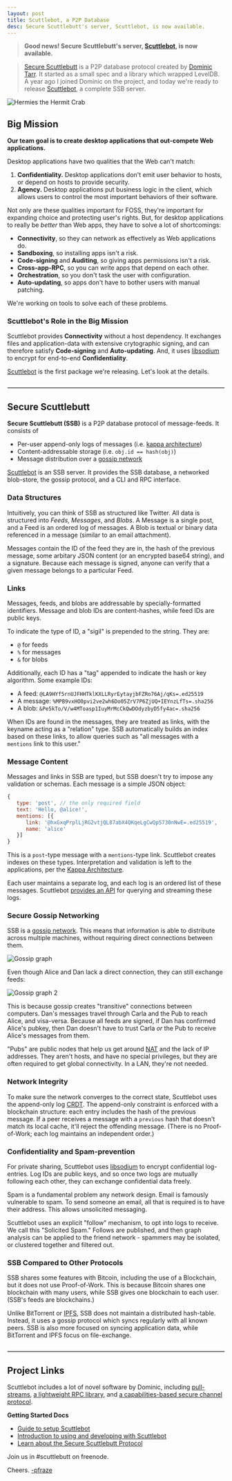 ```yaml
---
layout: post
title: Scuttlebot, a P2P Database
desc: Secure Scuttlebutt's server, Scuttlebot, is now available.
---
```


<style>
hr { margin: 2em 0; border: 0; border: 1px solid #ccc; }
</style>

> **Good news! Secure Scuttlebutt's server, [Scuttlebot](https://github.com/ssbc/scuttlebot), is now available.**

> [Secure Scuttlebutt](https://github.com/ssbc/secure-scuttlebutt) is a P2P database protocol created by [Dominic Tarr](https://twitter.com/dominictarr).
It started as a small spec and a library which wrapped LevelDB.
A year ago I joined Dominic on the project, and today we're ready to release [Scuttlebot](https://github.com/ssbc/scuttlebot), a complete SSB server.

![Hermies the Hermit Crab](https://avatars2.githubusercontent.com/u/10190339?v=3&s=200)

## Big Mission

**Our team goal is to create desktop applications that out-compete Web applications.**

Desktop applications have two qualities that the Web can't match:

 1. **Confidentiality.** Desktop applications don't emit user behavior to hosts, or depend on hosts to provide security.
 2. **Agency.** Desktop applications put business logic in the client, which allows users to control the most important behaviors of their software.

Not only are these qualities important for FOSS, they're important for expanding choice and protecting user's rights.
But, for desktop applications to really be *better* than Web apps, they have to solve a lot of shortcomings:

 - **Connectivity**, so they can network as effectively as Web applications do.
 - **Sandboxing**, so installing apps isn't a risk.
 - **Code-signing** and **Auditing**, so giving apps permissions isn't a risk.
 - **Cross-app-RPC**, so you can write apps that depend on each other.
 - **Orchestration**, so you don't task the user with configuration.
 - **Auto-updating**, so apps don't have to bother users with manual patching.

We're working on tools to solve each of these problems.


### Scuttlebot's Role in the Big Mission

Scuttlebot provides **Connectivity** without a host dependency.
It exchanges files and application-data with extensive crytographic signing, and can therefore satisfy **Code-signing** and **Auto-updating**.
And, it uses [libsodium](http://doc.libsodium.org/) to encrypt for end-to-end **Confidentiality**.

[Scuttlebot](https://github.com/ssbc/scuttlebot) is the first package we're releasing.
Let's look at the details.


---

## Secure Scuttlebutt

**Secure Scuttlebutt (SSB)** is a P2P database protocol of message-feeds.
It consists of

- Per-user append-only logs of messages (i.e. [kappa architecture](http://www.kappa-architecture.com/))
- Content-addressable storage (i.e. `obj.id == hash(obj)`)
- Message distribution over a [gossip network](https://en.wikipedia.org/wiki/Gossip_protocol)

[Scuttlebot](https://github.com/ssbc/scuttlebot) is an SSB server.
It provides the SSB database, a networked blob-store, the gossip protocol, and a CLI and RPC interface.


### Data Structures

Intuitively, you can think of SSB as structured like Twitter.
All data is structured into _Feeds_, _Messages_, and _Blobs_.
A Message is a single post, and a Feed is an ordered log of messages.
A Blob is textual or binary data referenced in a message (similar to an email attachment).

Messages contain the ID of the feed they are in, the hash of the previous message, some arbitary JSON content (or an encrypted base64 string), and a signature.
Because each message is signed, anyone can verify that a given message belongs to a particular Feed.

### Links

Messages, feeds, and blobs are addressable by specially-formatted identifiers.
Message and blob IDs are content-hashes, while feed IDs are public keys.

To indicate the type of ID, a "sigil" is prepended to the string. They are:

 - `@` for feeds
 - `%` for messages
 - `&` for blobs

Additionally, each ID has a "tag" appended to indicate the hash or key algorithm.
Some example IDs:

 - A feed: `@LA9HYf5rnUJFHHTklKXLLRyrEytayjbFZRo76Aj/qKs=.ed25519`
 - A message: `%MPB9vxHO0pvi2ve2wh6Do05ZrV7P6ZjUQ+IEYnzLfTs=.sha256`
 - A blob: `&Pe5kTo/V/w4MToasp1IuyMrMcCkQwDOdyzbyD5fy4ac=.sha256`

When IDs are found in the messages, they are treated as links, with the keyname acting as a "relation" type.
SSB automatically builds an index based on these links, to allow queries such as "all messages with a `mentions` link to this user."


### Message Content

Messages and links in SSB are typed, but SSB doesn't try to impose any validation or schemas.
Each message is a simple JSON object:

```js
{
   type: 'post', // the only required field
   text: 'Hello, @alice!',
   mentions: [{
      link: '@hxGxqPrplLjRG2vtjQL87abX4QKqeLgCwQpS730nNwE=.ed25519',
      name: 'alice'
   }]
}
```

This is a `post`-type message with a `mentions`-type link.
Scuttlebot creates indexes on these types.
Interpretation and validation is left to the applications, per the [Kappa Architecture](http://www.kappa-architecture.com/).

Each user maintains a separate log, and each log is an ordered list of these messages.
Scuttlebot [provides an API](https://github.com/ssbc/docs/blob/master/intro-to-using-sbot.md) for querying and streaming these logs.

### Secure Gossip Networking

SSB is a [gossip network](https://en.wikipedia.org/wiki/Gossip_protocol).
This means that information is able to distribute across multiple machines, without requiring direct connections between them.

![Gossip graph](/img/gossip-graph1.png)

Even though Alice and Dan lack a direct connection, they can still exchange feeds:

![Gossip graph 2](/img/gossip-graph2.png)

This is because gossip creates "transitive" connections between computers.
Dan's messages travel through Carla and the Pub to reach Alice, and visa-versa.
Because all feeds are signed, if Dan has confirmed Alice's pubkey, then Dan doesn't have to trust Carla *or* the Pub to receive Alice's messages from them.

"Pubs" are public nodes that help us get around [NAT](https://en.wikipedia.org/wiki/Network_address_translation) and the lack of IP addresses.
They aren't hosts, and have no special privileges, but they are often required to get global connectivity.
In a LAN, they're not needed.

### Network Integrity

To make sure the network converges to the correct state, Scuttlebot uses the append-only log [CRDT](https://en.wikipedia.org/wiki/Conflict-free_replicated_data_type).
The append-only constraint is enforced with a blockchain structure: each entry includes the hash of the previous message.
If a peer receives a message with a `previous` hash that doesn't match its local cache, it'll reject the offending message.
(There is no Proof-of-Work; each log maintains an independent order.)


### Confidentiality and Spam-prevention


For private sharing, Scuttlebot uses [libsodium](http://doc.libsodium.org/) to encrypt confidential log-entries.
Log IDs are public keys, and so once two logs are mutually following each other, they can exchange confidential data freely.

Spam is a fundamental problem any network design.
Email is famously vulnerable to spam.
To send someone an email, all that is required is to have their address.
This allows unsolicited messaging.

Scuttlebot uses an explicit "follow" mechanism, to opt into logs to receive.
We call this "Solicited Spam."
Follows are published, and then graph analysis can be applied to the friend network - spammers may be isolated, or clustered together and filtered out.


### SSB Compared to Other Protocols

SSB shares some features with Bitcoin, including the use of a Blockchain, but it does not use Proof-of-Work.
This is because Bitcoin shares one blockchain with many users, while SSB gives one blockchain to each user.
(SSB's feeds are blockchains.)

Unlike BitTorrent or [IPFS](https://ipfs.io/), SSB does not maintain a distributed hash-table.
Instead, it uses a gossip protocol which syncs regularly with all known peers.
SSB is also more focused on syncing application data, while BitTorrent and IPFS focus on file-exchange.

---

## Project Links

Scuttlebot includes a lot of novel software by Dominic, including [pull-streams](https://github.com/dominictarr/pull-streams), [a lightweight RPC library](https://github.com/ssbc/muxrpc), and [a capabilities-based secure channel protocol](https://github.com/dominictarr/secret-handshake).

**Getting Started Docs**

 - [Guide to setup Scuttlebot](https://github.com/ssbc/docs#setup-scuttlebot)
 - [Introduction to using and developing with Scuttlebot](https://github.com/ssbc/docs/blob/master/intro-to-using-sbot.md)
 - [Learn about the Secure Scuttlebutt Protocol](https://github.com/ssbc/docs/blob/master/learn.md)

Join us in #scuttlebutt on freenode.

Cheers. [-pfraze](https://twitter.com/pfrazee)
